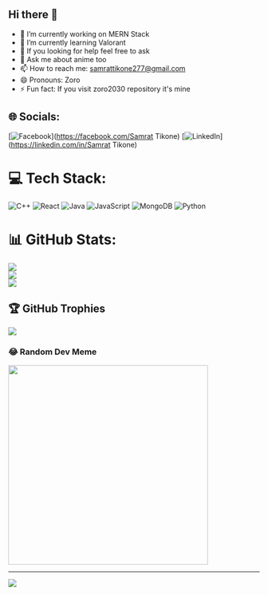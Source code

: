 ## Hi there 👋

<!--
**Avadhut2003/Avadhut2003** is a ✨ _special_ ✨ repository because its `README.md` (this file) appears on your GitHub profile.

Here are some ideas to get you started:


-->
- 🔭 I’m currently working on MERN Stack
- 🌱 I’m currently learning Valorant
- 🤔 If you looking for help feel free to ask 
- 💬 Ask me about anime too
- 📫 How to reach me: samrattikone277@gmail.com 
- 😄 Pronouns: Zoro
- ⚡ Fun fact: If you visit zoro2030 repository it's mine

## 🌐 Socials:
[![Facebook](https://img.shields.io/badge/Facebook-%231877F2.svg?logo=Facebook&logoColor=white)](https://facebook.com/Samrat Tikone) [![LinkedIn](https://img.shields.io/badge/LinkedIn-%230077B5.svg?logo=linkedin&logoColor=white)](https://linkedin.com/in/Samrat Tikone) 

# 💻 Tech Stack:
![C++](https://img.shields.io/badge/c++-%2300599C.svg?style=for-the-badge&logo=c%2B%2B&logoColor=white) ![React](https://img.shields.io/badge/react-%2320232a.svg?style=for-the-badge&logo=react&logoColor=%2361DAFB) ![Java](https://img.shields.io/badge/java-%23ED8B00.svg?style=for-the-badge&logo=openjdk&logoColor=white) ![JavaScript](https://img.shields.io/badge/javascript-%23323330.svg?style=for-the-badge&logo=javascript&logoColor=%23F7DF1E) ![MongoDB](https://img.shields.io/badge/MongoDB-%234ea94b.svg?style=for-the-badge&logo=mongodb&logoColor=white) ![Python](https://img.shields.io/badge/python-3670A0?style=for-the-badge&logo=python&logoColor=ffdd54)
# 📊 GitHub Stats:
![](https://github-readme-stats.vercel.app/api?username=avadhut2003&theme=dark&hide_border=false&include_all_commits=true&count_private=false)<br/>
![](https://github-readme-streak-stats.herokuapp.com/?user=avadhut2003&theme=dark&hide_border=false)<br/>
![](https://github-readme-stats.vercel.app/api/top-langs/?username=avadhut2003&theme=dark&hide_border=false&include_all_commits=true&count_private=false&layout=compact)

## 🏆 GitHub Trophies
![](https://github-profile-trophy.vercel.app/?username=avadhut2003&theme=radical&no-frame=false&no-bg=true&margin-w=4)

### 😂 Random Dev Meme
<img src='https://memer-new.vercel.app/' style="height: 400px;"/>

---
[![](https://visitcount.itsvg.in/api?id=avadhut2003&icon=0&color=0)](https://visitcount.itsvg.in)

<!-- Proudly created with GPRM ( https://gprm.itsvg.in ) -->
